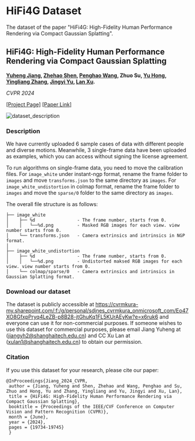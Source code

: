 # HiFi4G Dataset
The dataset of the paper "HiFi4G: High-Fidelity Human Performance Rendering via Compact Gaussian Splatting".

## HiFi4G: High-Fidelity Human Performance Rendering via Compact Gaussian Splatting

**[Yuheng Jiang](https://nowheretrix.github.io/), [Zhehao Shen](https://github.com/moqiyinlun), [Penghao Wang](https://authoritywang.github.io/), Zhuo Su, [Yu Hong](https://github.com/xyi1023), [Yingliang Zhang](https://cn.linkedin.com/in/yingliangzhang), [Jingyi Yu](http://www.yu-jingyi.com/), [Lan Xu](http://xu-lan.com/).** 

*CVPR 2024*

[[Project Page]](https://nowheretrix.github.io/HiFi4G/) [[Paper Link]](https://arxiv.org/abs/2312.03461)

![dataset_description](./imgs/gallery.png)

### Description

We have currently uploaded 6 sample cases of data with different people and diverse motions. Meanwhile, 3 single-frame data have been uploaded as examples, which you can access without signing the license agreement.

To run algorithms on single-frame data, you need to move the calibration files. For `image_white` under instant-ngp format, rename the frame folder to `images` and move `transforms.json` to the same directory as `images`. For `image_white_undistortion` in colmap format, rename the frame folder to `images` and move the `sparse/0` folder to the same directory as `images`.

The overall file structure is as follows:
```
├── image_white
│    ├── %d                - The frame number, starts from 0.
│    │   └──%d.png         - Masked RGB images for each view. view number starts from 0.
│    └── transforms.json   - Camera extrinsics and intrinsics in NGP format.
│
├── image_white_undistortion
│    ├── %d                - The frame number, starts from 0.
│    │   └──%d.png         - Undistorted maksed RGB images for each view. view number starts from 0.
│    └── colmap/sparse/0   - Camera extrinsics and intrinsics in Gaussian Splatting format.
```
### Download our dataset

The dataset is publicly accessible at https://cvrmkura-my.sharepoint.com/:f:/g/personal/sdjnes_cvrmkura_onmicrosoft_com/Eo47XO8GfxpPryq4LeZB-p8B28-jtGhuKq1FL5KUrAEyKw?e=x6ruk6 and everyone can use it for non-commercial purposes. If someone wishes to use this dataset for commercial purposes, please email Jiang Yuheng at (jiangyh2@shanghaitech.edu.cn) and CC Xu Lan at (xulan1@shanghaitech.edu.cn) to obtain our permission.
### Citation

If you use this dataset for your research, please cite our paper:

```
@InProceedings{Jiang_2024_CVPR,
 author = {Jiang, Yuheng and Shen, Zhehao and Wang, Penghao and Su, Zhuo and Hong, Yu and Zhang, Yingliang and Yu, Jingyi and Xu, Lan}, 
 title = {HiFi4G: High-Fidelity Human Performance Rendering via Compact Gaussian Splatting}, 
 booktitle = {Proceedings of the IEEE/CVF Conference on Computer Vision and Pattern Recognition (CVPR)}, 
 month = {June}, 
 year = {2024}, 
 pages = {19734-19745} 
 }
```



